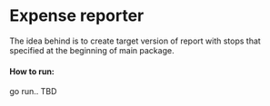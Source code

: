 Expense reporter
==========================

The idea behind is to create target version of report with
stops that specified at the beginning of main package.

#### How to run:
go run.. TBD